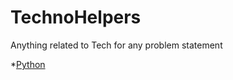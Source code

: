 # TechnoHelpers
Anything related to Tech for any problem statement

*[Python](https://github.com/NiksTheLearner/TechnoHelpers/tree/Python)
